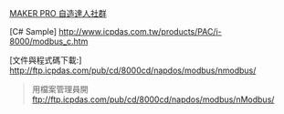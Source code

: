 


[MAKER PRO 自造達人社群](https://makerpro.cc/category/column/maker-electronics/)


[C# Sample]         http://www.icpdas.com.tw/products/PAC/i-8000/modbus_c.htm

[文件與程式碼下載:]   http://ftp.icpdas.com/pub/cd/8000cd/napdos/modbus/nmodbus/

> 用檔案管理員開 ftp://ftp.icpdas.com/pub/cd/8000cd/napdos/modbus/nModbus/ 
